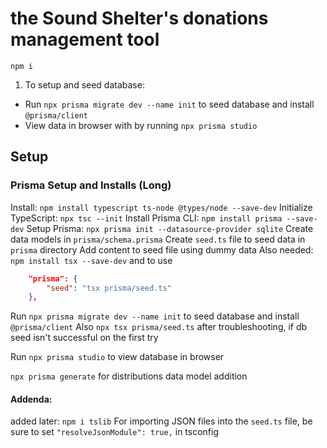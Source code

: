 # the Sound Shelter's donations management tool

`npm i`

1. To setup and seed database:

- Run `npx prisma migrate dev --name init` to seed database and install `@prisma/client`
- View data in browser with by running `npx prisma studio`

## Setup

### Prisma Setup and Installs (Long)

Install: `npm install typescript ts-node @types/node --save-dev`
Initialize TypeScript: `npx tsc --init`
Install Prisma CLI: `npm install prisma --save-dev`
Setup Prisma: `npx prisma init --datasource-provider sqlite`
Create data models in `prisma/schema.prisma`
Create `seed.ts` file to seed data in `prisma` directory
Add content to seed file using dummy data
Also needed: `npm install tsx --save-dev` and to use

```json
	"prisma": {
        "seed": "tsx prisma/seed.ts"
	},
```

<!--I believe this^ solves a SvelteKit issue regarding TypeScript, the prisma guide for Svelte uses `"seed": "ts-node prisma/seed.ts"` -->

Run `npx prisma migrate dev --name init` to seed database and install `@prisma/client`
Also `npx tsx prisma/seed.ts` after troubleshooting, if db seed isn't successful on the first try

Run `npx prisma studio` to view database in browser

`npx prisma generate` for distributions data model addition

#### Addenda:

added later: `npm i tslib`
For importing JSON files into the `seed.ts` file, be sure to set `"resolveJsonModule": true,` in tsconfig
